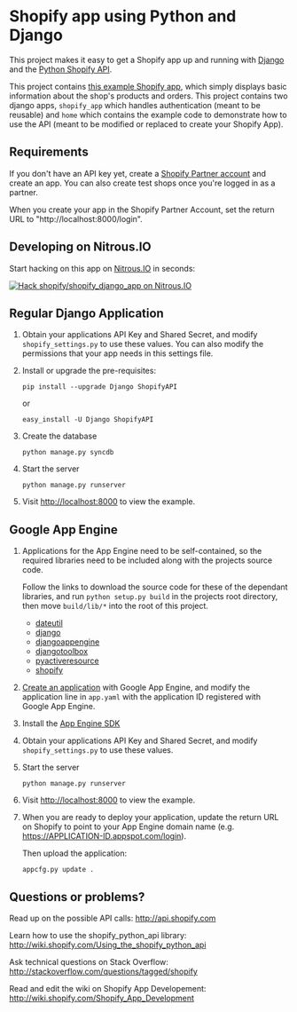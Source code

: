 Shopify app using Python and Django
==========================

This project makes it easy to get a Shopify app up and running with
[Django](https://www.djangoproject.com/) and the
[Python Shopify API](https://github.com/shopify/shopify_python_api).

This project contains
[this example Shopify app](http://shopify-django-example.appspot.com),
which simply displays basic information about the shop's products
and orders. This project contains two django apps, `shopify_app`
which handles authentication (meant to be reusable) and `home`
which contains the example code to demonstrate how to use the API
(meant to be modified or replaced to create your Shopify App).

Requirements
------------

If you don't have an API key yet, create a
[Shopify Partner account](http://shopify.com/partners) and create
an app. You can also create test shops once you're logged in as a
partner.

When you create your app in the Shopify Partner Account, set the
return URL to "http://localhost:8000/login".

Developing on Nitrous.IO
------------------------

Start hacking on this app on [Nitrous.IO](https://www.nitrous.io/?utm_source=github.com&utm_campaign=shopify_django_app&utm_medium=hackonnitrous) in seconds:

[![Hack shopify/shopify_django_app on
Nitrous.IO](https://d3o0mnbgv6k92a.cloudfront.net/assets/hack-l-v1-3cc067e71372f6045e1949af9d96095b.png)](https://www.nitrous.io/hack_button?source=embed&runtime=django&repo=shopify%2Fshopify_django_app&file_to_open=README.nitrous.md)


Regular Django Application
--------------------------

1.  Obtain your applications API Key and Shared Secret, and modify
    `shopify_settings.py` to use these values. You can also modify
    the permissions that your app needs in this settings file.

2.  Install or upgrade the pre-requisites:

    ```shell
    pip install --upgrade Django ShopifyAPI
    ```

    or

    ```shell
    easy_install -U Django ShopifyAPI
    ```

3.  Create the database

    ```shell
    python manage.py syncdb
    ```

4.  Start the server

    ```shell
    python manage.py runserver
    ```

5.  Visit <http://localhost:8000> to view the example.

Google App Engine
-----------------

1. Applications for the App Engine need to be self-contained, so
   the required libraries need to be included along with the
   projects source code.

   Follow the links to download the source code for these of the
   dependant libraries, and run `python setup.py build` in the
   projects root directory, then move `build/lib/*` into the root
   of this project.
   * [dateutil](http://pypi.python.org/pypi/python-dateutil)
   * [django](http://www.allbuttonspressed.com/projects/django-nonrel)
   * [djangoappengine](http://www.allbuttonspressed.com/projects/djangoappengine)
   * [djangotoolbox](http://www.allbuttonspressed.com/projects/djangotoolbox)
   * [pyactiveresource](http://pypi.python.org/pypi/pyactiveresource)
   * [shopify](http://pypi.python.org/pypi/ShopifyAPI)

2.  [Create an application](https://appengine.google.com/start) with
    Google App Engine, and modify the application line in `app.yaml`
    with the application ID registered with Google App Engine.

3.  Install the [App Engine SDK](http://code.google.com/appengine/downloads.html#Google_App_Engine_SDK_for_Python)

4.  Obtain your applications API Key and Shared Secret, and modify
    `shopify_settings.py` to use these values.

5.  Start the server

    ```shell
    python manage.py runserver
    ```

6.  Visit <http://localhost:8000> to view the example.

7.  When you are ready to deploy your application, update the return
    URL on Shopify to point to your App Engine domain name (e.g.
    https://APPLICATION-ID.appspot.com/login).

    Then upload the application:

    ```shell
    appcfg.py update .
    ```

Questions or problems?
----------------------

Read up on the possible API calls:
<http://api.shopify.com>

Learn how to use the shopify\_python\_api library:
<http://wiki.shopify.com/Using_the_shopify_python_api>

Ask technical questions on Stack Overflow:
<http://stackoverflow.com/questions/tagged/shopify>

Read and edit the wiki on Shopify App Developement:
<http://wiki.shopify.com/Shopify_App_Development>
